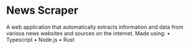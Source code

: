 # News Scraper
A web application that automatically extracts information and data from various news websites and sources on the internet.
Made using:
• Typescript
• Node.js
• Rust
